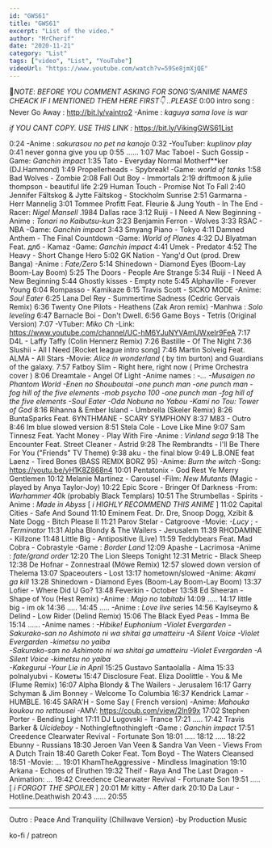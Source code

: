 ```yaml
---
id: "GWS61"
title: "GWS61"
excerpt: "List of the video."
author: "MrCherif"
date: "2020-11-21"
category: "List"
tags: ["video", "List", "YouTube"]
videoUrl: "https://www.youtube.com/watch?v=59Se8jmXjQE"
---
```

📌*NOTE*:
*BEFORE YOU COMMENT ASKING FOR SONG'S/ANIME NAMES CHEACK IF I MENTIONED THEM HERE FIRST👇 ..PLEASE*
0:00 intro song : Never Go Away :
http://bit.ly/vaintro2
-Anime : *kaguya sama love is war*

*if YOU CANT COPY. USE THIS LINK :*
https://bit.ly/VikingGWS61List

0:24
-Anime : *sakurasou no pet na kanojo*
0:32
-YouTuber: *kuplinov play*
0:41 never gonna give you up
0:55 ......
1:07 Mac Taboel - Such Gossip
-Game: *Ganchin impact*
1:35 Tato - Everyday Normal Motherf**ker (DJ.Hammond)
1:49 Propellerheads - Spybreak!
-Game: *world of tanks*
1:58 Bad Wolves - Zombie
2:08 Fall Out Boy - Immortals
2:19 driftmoon & julie thompson - beautiful life
2:29 Human Touch - Promise Not To Fall
2:40 Jennifer Fältskog & Jytte Fältskog - Stockholm Sunrise
2:51 Garmarna - Herr Mannelig
3:01 Tommee Profitt Feat. Fleurie & Jung Youth - In The End
-Racer: *Nigel Mansell* .1984 Dallas race
3:12 Ruiji - I Need A New Beginning
-Anime : *Tonari no Kaibutsu-kun*
3:23 Benjamin Ferron - Wolves
3:33 RSAC - NBA
-Game: *Ganchin impact*
3:43 Smyang Piano - Tokyo
4:11 Damned Anthem - The Final Countdown
-Game: *World of Planes*
4:32 DJ Blyatman Feat. длб - Kamaz
-Game: *Ganchin impact*
4:41 Umek - Predator
4:52 The Heavy - Short Change Hero
5:02 GK Nation - Yang'd Out (prod. Drew Banga)
-Anime : *Fate/Zero*
5:14 Shinedown - Diamond Eyes (Boom-Lay Boom-Lay Boom)
5:25 The Doors - People Are Strange
5:34 Ruiji - I Need A New Beginning
5:44 Ghostly kisses - Empty note
5:45 Alphaville - Forever Young
6:04 Rompasso - Kamikaze
6:15 Travis Scott - SICKO MODE
-Anime: *Soul Eater*
6:25 Lana Del Rey - Summertime Sadness (Cedric Gervais Remix)
6:36 Twenty One Pilots - Heathens (Zak Aron remix)
-Manhwa : *Solo leveling*
6:47 Barnacle Boi - Don't Dwell.
6:56 Game Boys - Tetris (Original Version)
7:07
-VTuber: *Miko Ch*
-Link: https://www.youtube.com/channel/UC-hM6YJuNYVAmUWxeIr9FeA
7:17 D4L - Laffy Taffy (Colin Hennerz Remix)
7:26 Bastille - Of The Night
7:36 Slushii - All I Need [Rocket league intro song]
7:46 Martin Solveig Feat. ALMA - All Stars
-Movie: *Alice in wonderland* ( by tim burton) and Guardians of the galaxy.
7:57 Fatboy Slim - Right here, right now ( Prime Orchestra cover )
8:06 Dreamtale - Angel Of Light
-Anime names : 
*-...
-Musaigen no Phantom World 
-Enen no Shouboutai 
-one punch man 
-one punch man -fog hill of the five elements 
-mob psycho 100 -one punch man 
-fog hill of the five elements 
-Soul Eater 
-Oda Nobuna no Yabou 
-Kami no Tou: Tower of God*
8:16 Rihanna & Ember Island - Umbrella (Skeler Remix)
8:26 BuntaSparks Feat. 6YNTHMANE - SCARY SYMPHONY
8:37 M83 - Outro
8:46 Im blue slowed version
8:51 Stela Cole - Love Like Mine
9:07 Sam Tinnesz Feat. Yacht Money - Play With Fire
-Anime : *Vinland sega*
9:18 The Encounter Feat. Street Cleaner - Astrid
9:28 The Rembrandts - I'll Be There For You ("Friends" TV Theme)
9:38 aku - the final blow
9:49 L.B.ONE feat Laenz - Tired Bones (BASS REMIX BORZ 95)
-Anime: *Burn the witch*
-Song: https://youtu.be/yH1K8Z868n4
10:01 Pentatonix - God Rest Ye Merry Gentlemen
10:12 Melanie Martinez - Carousel
-Film: *New Mutants* (Magic - played by Anya Taylor-Joy)
10:22 Epic Score - Bringer Of Darkness
-From: *Warhammer 40k* (probably Black Templars)
10:51 The Strumbellas - Spirits
-Anime : *Made in Abyss*
[ *i HIGHLY RECOMMEND THIS ANIME* ]
11:02 Capital Cities - Safe And Sound
11:10 Eminem Feat. Dr. Dre, Snoop Dogg, Xzibit & Nate Dogg - Bitch Please II
11:21 Parov Stelar - Catgroove
-Movie: *-Lucy* ; *-Terminator*
11:31 Alpha Blondy & The Wailers - Jerusalem
11:39 RHODAMINE - Killzone
11:48 Little Big - Antipositive (Live)
11:59 Teddybears Feat. Mad Cobra - Cobrastyle
-Game : *Border Land*
12:09 Apashe - Lacrimosa
-Anime : *fate/grand order*
12:20 The Lion Sleeps Tonight
12:31 Metric - Black Sheep
12:38 De Hofnar - Zonnestraal (Möwe Remix)
12:57 slowed down version of Thelema
13:07 Spaceouters - Lost
13:17 hometown/slowed
-Anime: *Akami ga kill*
13:28 Shinedown - Diamond Eyes (Boom-Lay Boom-Lay Boom)
13:37 Lofier - Where Did U Go?
13:48 Feverkin - October
13:58 Ed Sheeran - Shape of You (Hest Remix)
-Anime : *Majo no tabitabi*
14:09 .....
14:17 little big - im ok
14:36 .....
14:45 .....
-Anime : *Love live*  series
14:56 Kaylseymo & Delind - Low Rider (Delind Remix)
15:06 The Black Eyed Peas - Imma Be
15:14 ......
-Anime names : 
*-Hibike! Euphonium 
-Violet Evergarden 
-Sakurako-san no Ashimoto ni wa shitai ga umatteiru 
-A Silent Voice 
-Violet Evergarden -kimetsu no yaiba  
-Sakurako-san no Ashimoto ni wa shitai ga umatteiru 
-Violet Evergarden 
-A Silent Voice 
-kimetsu no yaiba  
-Kakegurui 
-Your Lie in April*
15:25 Gustavo Santaolalla - Alma
15:33 polnalyubvi - Кометы
15:47 Disclosure Feat. Eliza Doolittle - You & Me (Flume Remix)
16:07 Alpha Blondy & The Wailers - Jerusalem
16:17 Garry Schyman & Jim Bonney - Welcome To Columbia
16:37 Kendrick Lamar - HUMBLE.
16:45 SARA'H - Some Say ( French version)
-Anime: *Mahouka koukou no rettousei*
-AMV: https://coub.com/view/2ln99x
17:02 Stephen Porter - Bending Light
	17:11 DJ Lugovski - Trance
17:21 .....
17:42 Travis Barker & $Uicideboy$ - Nothingleftnothingleft
-Game : *Ganchin impact*
17:51 Creedence Clearwater Revival - Fortunate Son
18:01 .....
18:12 .....
18:22 Ebunny - Russians
18:30 Jeroen Van Veen & Sandra Van Veen - Views From A Dutch Train
18:40 Gareth Coker Feat. Tom Boyd - The Waters Cleansed
18:51 
-Movie: *...*
19:01 KhamTheAggressive - Mindless Imagination
19:10 Arkana - Echoes of Elruthen
19:32 Theif - Raya And The Last Dragon
-Animation: *...* 
19:42 Creedence Clearwater Revival - Fortunate Son
19:51 .....
[ *i FORGOT THE SPOILER* ]
20:01 Mr kitty - After dark
20:10 Da Laur - Hotline.Deathwish
20:43 ......
20:55 

----
Outro : Peace And Tranquility (Chillwave Version) -by Production Music

ko-fi / patreon 
